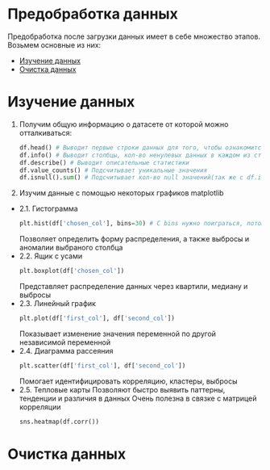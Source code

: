 # Предобработка данных
Предобработка после загрузки данных имеет в себе множество этапов. Возьмем основные из них:
- [Изучение данных](#header1)
- [Очистка данных](#header2)

<a id="header1"></a>
# Изучение данных 
1. Получим общую информацию о датасете от которой можно отталкиваться:
    ```python
    df.head() # Выводит первые строки данных для того, чтобы ознакомится со структурой датасета
    df.info() # Выводит столбцы, кол-во ненулевых данных в каждом из столбцов и тип данных столбца
    df.describe() # Выводит описательные статистики
    df.value_counts() # Подсчитывает уникальные значения
    df.isnull().sum() # Подсчитывает кол-во null значений(так же с df.isna().sum())
    ```
2. Изучим данные с помощью некоторых графиков matplotlib
* 2.1. Гистограмма
    ```python
    plt.hist(df['chosen_col'], bins=30) # С bins нужно поиграться, потому что при низком кол-ве сложно понять форму распределения, а при большом на графике выскакивают редкие значения
    ```
    Позволяет определить форму распределения, а также выбросы и аномалии выбраного столбца
* 2.2. Ящик с усами
    ```python
    plt.boxplot(df['chosen_col'])
    ```
    Представляет распределение данных через квартили, медиану и выбросы
* 2.3. Линейный график
    ```python
    plt.plot(df['first_col'], df['second_col'])
    ```
    Показывает изменение значения переменной по другой независимой переменной
* 2.4. Диаграмма рассеяния
    ```python
    plt.scatter(df['first_col'], df['second_col'])
    ```
    Помогает идентифицировать корреляцию, кластеры, выбросы
* 2.5. Тепловые карты
    Позволяют быстро выявить паттерны, тенденции и различия в данных
    Очень полезна в связке с матрицей корреляции 
    ```python
    sns.heatmap(df.corr())
    ```
<a id="header2"></a>
# Очистка данных
